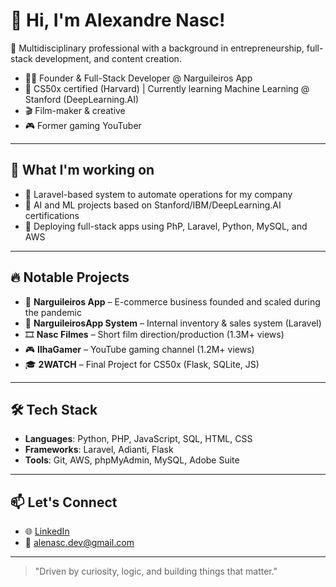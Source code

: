 # 👋 Hi, I'm Alexandre Nasc!

🎯 Multidisciplinary professional with a background in entrepreneurship, full-stack development, and content creation.

- 👨‍💻 Founder & Full-Stack Developer @ Narguileiros App
- 🧠 CS50x certified (Harvard) | Currently learning Machine Learning @ Stanford (DeepLearning.AI)
- 🎬 Film-maker & creative
- 🎮 Former gaming YouTuber

---

## 💼 What I'm working on

- 🔧 Laravel-based system to automate operations for my company
- 🧪 AI and ML projects based on Stanford/IBM/DeepLearning.AI certifications
- 🚀 Deploying full-stack apps using PhP, Laravel, Python, MySQL, and AWS

---

## 🔥 Notable Projects

- 🧱 **Narguileiros App** – E-commerce business founded and scaled during the pandemic
- 🛒 **NarguileirosApp System** – Internal inventory & sales system (Laravel)
- 🎞️ **Nasc Filmes** – Short film direction/production (1.3M+ views)
- 🎮 **IlhaGamer** – YouTube gaming channel (1.2M+ views)
- 🎓 **2WATCH** – Final Project for CS50x (Flask, SQLite, JS)

---

## 🛠️ Tech Stack

- **Languages**: Python, PHP, JavaScript, SQL, HTML, CSS
- **Frameworks**: Laravel, Adianti, Flask
- **Tools**: Git, AWS, phpMyAdmin, MySQL, Adobe Suite

---

## 📫 Let's Connect

- 🌐 [LinkedIn](https://www.linkedin.com/in/alenasc/)
- 💌 alenasc.dev@gmail.com

---

> "Driven by curiosity, logic, and building things that matter."
